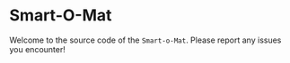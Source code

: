 # Smart-O-Mat

Welcome to the source code of the `Smart-o-Mat`. Please report any issues you encounter!
